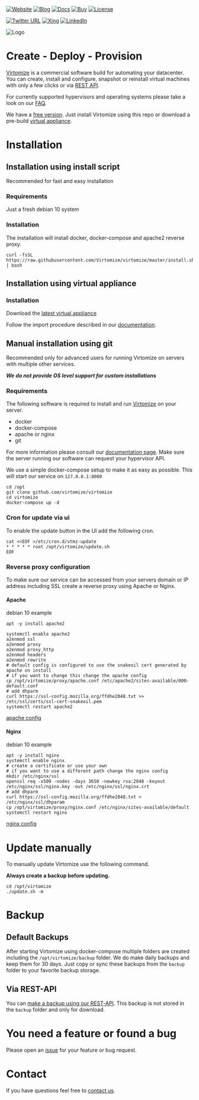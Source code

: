 
[![Website](https://img.shields.io/badge/%40-Virtomize-%231e828c)](https://virtomize.com)
[![Blog](https://img.shields.io/badge/%40-Blog-%23379099)](https://blog.virtomize.com)
[![Docs](https://img.shields.io/badge/%40-Docs-%2369acb2)](https://docu.virtomize.com)
[![Buy](https://img.shields.io/badge/Buy-License-%2382babf)](https://virtomize.com/pricing)
[![License](https://img.shields.io/badge/License-EULA-%2382babf.svg)](LICENSE)

[![Twitter URL](https://img.shields.io/twitter/url?style=social&url=https%3A%2F%2Ftwitter.com%2Fvirtomize)](https://twitter.com/virtomize)
[![Xing](https://img.shields.io/badge/xing-%20-blue.svg?style=social&logo=xing)](https://www.xing.com/companies/virtomizegmbh)
[![LinkedIn](https://img.shields.io/badge/linkedIn-%20-blue.svg?style=social&logo=linkedin)](https://www.linkedin.com/company/virtomize/)

![Logo](https://virtomize.com/logo-text.svg)


# Create - Deploy - Provision

[Virtomize](https://virtomize.com) is a commercial software build for automating your datacenter.
You can create, install and configure, snapshot or reinstall virtual machines with only a few clicks or via [REST API](https://docu.virtomize.com).

For currently supported hypervisors and operating systems please take a look on our [FAQ](https://virtomize.com/faq/).

We have a [free version](https://virtomize.com/pricing). Just install Virtomize using this repo or download a pre-build [virtual appliance](https://virtomize.com/downloads).

# Installation

## Installation using install script

Recommended for fast and easy installation

### Requirements

Just a fresh debian 10 system

### Installation

The installation will install docker, docker-compose and apache2 reverse proxy.

```
curl -fsSL https://raw.githubusercontent.com/Virtomize/virtomize/master/install.sh | bash
```

## Installation using virtual appliance

### Installation

Download the [latest virtual appliance](https://virtomize.com/downloads)

Follow the import procedure described in our [documentation](https://docu.virtomize.com/#import-ova).

## Manual installation using git 

Recommended only for advanced users for running Virtomize on servers with multiple other services.

***We do not provide OS level support for custom installations***

### Requirements

The following software is required to install and run [Virtomize](https://virtomize.com) on your server. 

- docker
- docker-compose
- apache or nginx
- git

For more information please consult our [documentation page](https://docu.virtomize.com).
Make sure the server running our software can request your hypervisor API.

We use a simple docker-compose setup to make it as easy as possible.
This will start our service on `127.0.0.1:8000`

```
cd /opt
git clone github.com/virtomize/virtomize
cd virtomize
docker-compose up -d
```

### Cron for update via ui

To enable the update button in the UI add the following cron.

```
cat <<EOF >/etc/cron.d/vtmz-update
* * * * * root /opt/virtomize/update.sh
EOF
```

### Reverse proxy configuration

To make sure our service can be accessed from your servers domain or IP address including SSL create a reverse proxy using Apache or Nginx.

#### Apache

debian 10 example
```
apt -y install apache2

systemctl enable apache2
a2enmod ssl
a2enmod proxy
a2enmod proxy_http
a2enmod headers
a2enmod rewrite
# default config is configured to use the snakeoil cert generated by apache on install 
# if you want to change this change the apache config
cp /opt/virtomize/proxy/apache.conf /etc/apache2/sites-available/000-default.conf
# add dhparm
curl https://ssl-config.mozilla.org/ffdhe2048.txt >> /etc/ssl/certs/ssl-cert-snakeoil.pem
systemctl restart apache2
```
[apache config](proxy/apache.conf)

#### Nginx

debian 10 example
```
apt -y install nginx
systemctl enable nginx
# create a certificate or use your own
# if you want to use a different path change the nginx config
mkdir /etc/nginx/ssl
openssl req -x509 -nodes -days 3650 -newkey rsa:2048 -keyout /etc/nginx/ssl/nginx.key -out /etc/nginx/ssl/nginx.crt
# add dhparm
curl https://ssl-config.mozilla.org/ffdhe2048.txt > /etc/nginx/ssl/dhparam
cp /opt/virtomize/proxy/nginx.conf /etc/nginx/sites-available/default
systemctl restart nginx
```
[nginx config](proxy/nginx.conf)

# Update manually

To manually update Virtomize use the following command.

**Always create a backup before updating.**

```
cd /opt/virtomize
./update.sh -m
```

# Backup

## Default Backups

After starting Virtomize using docker-compose multiple folders are created including the `/opt/virtomize/backup` folder.
We do make daily backups and keep them for 30 days.
Just copy or sync these backups from the `backup` folder to your favorite backup storage.

## Via REST-API

You can [make a backup using our REST-API](https://docu.virtomize.com/#backup-get). This backup is not stored in the `backup` folder and only for download.

# You need a feature or found a bug

Please open an [issue](https://github.com/Virtomize/virtomize/issues/new/choose) for your feature or bug request.

# Contact 

If you have questions feel free to [contact us](https://virtomize.com/contact/).
